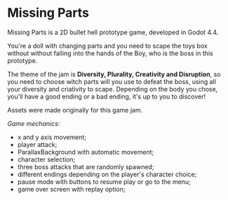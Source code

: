 <h1>Missing Parts</h1>
Missing Parts is a 2D bullet hell prototype game, developed in Godot 4.4.

You're a doll with changing parts and you need to scape the toys box without without falling into the hands of the Boy, who is the boss in this prototype.

The theme of the jam is <b>Diversity, Plurality, Creativity and Disruption</b>, so you need to choose witch parts will you use to defeat the boss, using all your
diversity and criativity to scape. Depending on the body you chose, you'll have a good ending or a bad ending, it's up to you to discover!

Assets were made originally for this game jam.

<i>Game mechanics:</i>
- x and y axis movement;
- player attack;
- ParallaxBackground with automatic movement;
- character selection;
- three boss attacks that are randomly spawned;
- different endings depending on the player's character choice;
- pause mode with buttons to resume play or go to the menu;
- game over screen with replay option;
